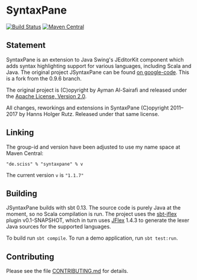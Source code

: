 # SyntaxPane

[![Build Status](https://travis-ci.org/Sciss/SyntaxPane.svg?branch=master)](https://travis-ci.org/Sciss/SyntaxPane)
[![Maven Central](https://maven-badges.herokuapp.com/maven-central/de.sciss/syntaxpane/badge.svg)](https://maven-badges.herokuapp.com/maven-central/de.sciss/syntaxpane)

## Statement

SyntaxPane is an extension to Java Swing's JEditorKit component which adds syntax highlighting support for various languages, including Scala and Java. The original project JSyntaxPane can be found [on google-code](http://code.google.com/p/jsyntaxpane/). This is a fork from the 0.9.6 branch.

The original project is (C)opyright by Ayman Al-Sairafi and released under the [Apache License, Version 2.0](http://github.com/Sciss/JSyntaxPane/blob/master/licenses/JSyntaxPane-License.txt).

All changes, reworkings and extensions in SyntaxPane (C)opyright 2011&ndash;2017 by Hanns Holger Rutz. Released under that same license.

## Linking

The group-id and version have been adjusted to use my name space at Maven Central:

    "de.sciss" % "syntaxpane" % v

The current version `v` is `"1.1.7"`

## Building

JSyntaxPane builds with sbt 0.13. The source code is purely Java at the moment, so no Scala compilation is run. The project uses the [sbt-jflex](https://github.com/sbt/sbt-jflex) plugin v0.1-SNAPSHOT, which in turn uses [JFlex](http://jflex.de/) 1.4.3 to generate the lexer Java sources for the supported languages.

To build run `sbt compile`. To run a demo application, run `sbt test:run`.

## Contributing

Please see the file [CONTRIBUTING.md](CONTRIBUTING.md) for details.
